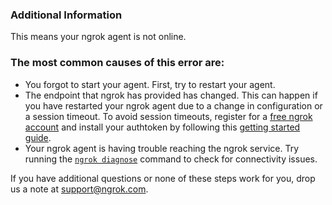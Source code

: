 ### Additional Information

This means your ngrok agent is not online.

### The most common causes of this error are:

- You forgot to start your agent. First, try to restart your agent.
- The endpoint that ngrok has provided has changed. This can happen if you have restarted your ngrok agent due to a change in configuration or a session timeout. To avoid session timeouts, register for a [free ngrok account](https://dashboard.ngrok.com/signup) and install your authtoken by following this [getting started guide](https://dashboard.ngrok.com/get-started/your-authtoken).
- Your ngrok agent is having trouble reaching the ngrok service. Try running the [`ngrok diagnose`](https://ngrok.com/docs/secure-tunnels/ngrok-agent/diagnose-command) command to check for connectivity issues.


If you have additional questions or none of these steps work for you, drop us a note at [support@ngrok.com](mailto:support@ngrok.com?subject=Help%20with%20ngrok%203200%20error).